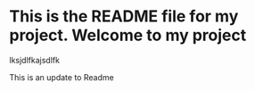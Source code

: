 # This is the README file for my project. Welcome to my project

lksjdlfkajsdlfk

This is an update to Readme
